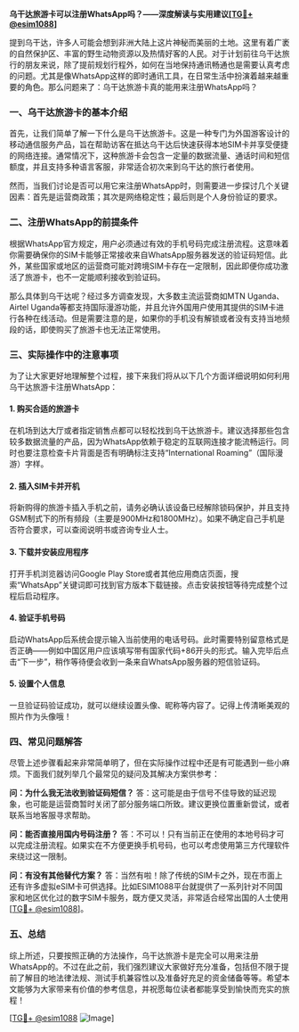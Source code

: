 **乌干达旅游卡可以注册WhatsApp吗？——深度解读与实用建议[[TG💪+ @esim1088](https://t.me/s/esim1088)]**

提到乌干达，许多人可能会想到非洲大陆上这片神秘而美丽的土地。这里有着广袤的自然保护区、丰富的野生动物资源以及热情好客的人民。对于计划前往乌干达旅行的朋友来说，除了提前规划行程外，如何在当地保持通讯畅通也是需要认真考虑的问题。尤其是像WhatsApp这样的即时通讯工具，在日常生活中扮演着越来越重要的角色。那么问题来了：乌干达旅游卡真的能用来注册WhatsApp吗？

### 一、乌干达旅游卡的基本介绍

首先，让我们简单了解一下什么是乌干达旅游卡。这是一种专门为外国游客设计的移动通信服务产品，旨在帮助访客在抵达乌干达后快速获得本地SIM卡并享受便捷的网络连接。通常情况下，这种旅游卡会包含一定量的数据流量、通话时间和短信额度，并且支持多种语言客服，非常适合初次来到乌干达的旅行者使用。

然而，当我们讨论是否可以用它来注册WhatsApp时，则需要进一步探讨几个关键因素：首先是运营商政策；其次是网络稳定性；最后则是个人身份验证的要求。

### 二、注册WhatsApp的前提条件

根据WhatsApp官方规定，用户必须通过有效的手机号码完成注册流程。这意味着你需要确保你的SIM卡能够正常接收来自WhatsApp服务器发送的验证码短信。此外，某些国家或地区的运营商可能对跨境SIM卡存在一定限制，因此即便你成功激活了旅游卡，也不一定能顺利接收到验证码。

那么具体到乌干达呢？经过多方调查发现，大多数主流运营商如MTN Uganda、Airtel Uganda等都支持国际漫游功能，并且允许外国用户使用其提供的SIM卡进行各种在线活动。但是需要注意的是，如果你的手机没有解锁或者没有支持当地频段的话，即使购买了旅游卡也无法正常使用。

### 三、实际操作中的注意事项

为了让大家更好地理解整个过程，接下来我们将从以下几个方面详细说明如何利用乌干达旅游卡注册WhatsApp：

#### 1. 购买合适的旅游卡
在机场到达大厅或者指定销售点都可以轻松找到乌干达旅游卡。建议选择那些包含较多数据流量的产品，因为WhatsApp依赖于稳定的互联网连接才能流畅运行。同时也要注意检查卡片背面是否有明确标注支持“International Roaming”（国际漫游）字样。

#### 2. 插入SIM卡并开机
将新购得的旅游卡插入手机之前，请务必确认该设备已经解除锁码保护，并且支持GSM制式下的所有频段（主要是900MHz和1800MHz）。如果不确定自己手机是否符合要求，可以查阅说明书或咨询专业人士。

#### 3. 下载并安装应用程序
打开手机浏览器访问Google Play Store或者其他应用商店页面，搜索“WhatsApp”关键词即可找到官方版本下载链接。点击安装按钮等待完成整个过程后启动程序。

#### 4. 验证手机号码
启动WhatsApp后系统会提示输入当前使用的电话号码。此时需要特别留意格式是否正确——例如中国区用户应该填写带有国家代码+86开头的形式。输入完毕后点击“下一步”，稍作等待便会收到一条来自WhatsApp服务器的短信验证码。

#### 5. 设置个人信息
一旦验证码验证成功，就可以继续设置头像、昵称等内容了。记得上传清晰美观的照片作为头像哦！

### 四、常见问题解答

尽管上述步骤看起来非常简单明了，但在实际操作过程中还是有可能遇到一些小麻烦。下面我们就列举几个最常见的疑问及其解决方案供参考：

**问：为什么我无法收到验证码短信？**
答：这可能是由于信号不佳导致的延迟现象，也可能是运营商暂时关闭了部分服务端口所致。建议更换位置重新尝试，或者联系当地客服寻求帮助。

**问：能否直接用国内号码注册？**
答：不可以！只有当前正在使用的本地号码才可以完成注册流程。如果实在不方便更换手机号码，也可以考虑使用第三方代理软件来绕过这一限制。

**问：有没有其他替代方案？**
答：当然有啦！除了传统的SIM卡之外，现在市面上还有许多虚拟eSIM卡可供选择。比如ESIM1088平台就提供了一系列针对不同国家和地区优化过的数字SIM卡服务，既方便又灵活，非常适合经常出国的人士使用[[TG💪+ @esim1088](https://t.me/s/esim1088)]。

### 五、总结

综上所述，只要按照正确的方法操作，乌干达旅游卡是完全可以用来注册WhatsApp的。不过在此之前，我们强烈建议大家做好充分准备，包括但不限于提前了解目的地法律法规、测试手机兼容性以及准备好充足的资金储备等等。希望本文能够为大家带来有价值的参考信息，并祝愿每位读者都能享受到愉快而充实的旅程！

[[TG💪+ @esim1088](https://t.me/s/esim1088) ![Image](https://i.postimg.cc/4NQfJmqS/Snipaste-2025-05-13-00-14-12.png)]